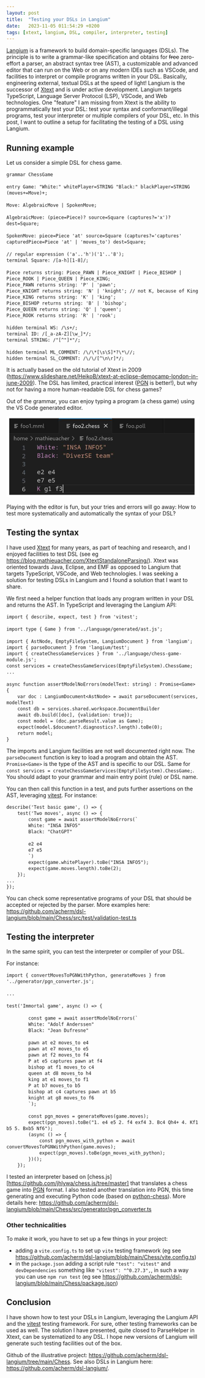 ```yaml
---
layout: post
title:  "Testing your DSLs in Langium"
date:   2023-11-05 011:54:29 +0200
tags: [xtext, langium, DSL, compiler, interpreter, testing]
---
```



[Langium](https://langium.org/) is a framework to build domain-specific languages (DSLs). 
The principle is to write a grammar-like specification and obtains for ~~free~~ zero-effort a parser, an abstract syntax tree (AST), a customizable and advanced editor that can run on the Web or on any modern IDEs such as VSCode, and facilities to interpret or compile programs written in your DSL. Basically, engineering external, textual DSLs at the speed of light! 
Langium is the successor of [Xtext](https://www.eclipse.org/Xtext/) and is under active development. 
Langium targets TypeScript, Language Server Protocol (LSP), VSCode, and Web technologies.
One "feature" I am missing from Xtext is the ability to programmatically test your DSL: test your syntax and conformant/illegal programs, test your interpreter or multiple compilers of your DSL, etc.
In this post, I want to outline a setup for facilitating the testing of a DSL using Langium.


## Running example

Let us consider a simple DSL for chess game. 

```
grammar ChessGame

entry Game: "White:" whitePlayer=STRING "Black:" blackPlayer=STRING (moves+=Move)+;

Move: AlgebraicMove | SpokenMove;

AlgebraicMove: (piece=Piece)? source=Square (captures?='x')? dest=Square;

SpokenMove: piece=Piece 'at' source=Square (captures?='captures' capturedPiece=Piece 'at' | 'moves_to') dest=Square;

// regular expression ('a'..'h')('1'..'8');
terminal Square: /[a-h][1-8]/; 

Piece returns string: Piece_PAWN | Piece_KNIGHT | Piece_BISHOP | Piece_ROOK | Piece_QUEEN | Piece_KING;
Piece_PAWN returns string: 'P' | 'pawn';
Piece_KNIGHT returns string: 'N' | 'knight'; // not K, because of King
Piece_KING returns string: 'K' | 'king';
Piece_BISHOP returns string: 'B' | 'bishop';
Piece_QUEEN returns string: 'Q' | 'queen';
Piece_ROOK returns string: 'R' | 'rook';

hidden terminal WS: /\s+/;
terminal ID: /[_a-zA-Z][\w_]*/;
terminal STRING: /"[^"]*"/;

hidden terminal ML_COMMENT: /\/\*[\s\S]*?\*\//;
hidden terminal SL_COMMENT: /\/\/[^\n\r]*/;
```

It is actually based on the old tutorial of Xtext in 2009 (https://www.slideshare.net/HeikoB/xtext-at-eclipse-democamp-london-in-june-2009). 
The DSL has limited, practical interest ([PGN](https://en.wikipedia.org/wiki/Portable_Game_Notation) is better!), but why not for having a more human-readable DSL for chess games? 

Out of the grammar, you can enjoy typing a program (a chess game) using the VS Code generated editor.

![program](/assets/LangiumProgramDSL.png)

Playing with the editor is fun, but your tries and errors will go away: How to test more systematically and automatically the syntax of your DSL?

## Testing the syntax

I have used [Xtext](https://www.eclipse.org/Xtext/) for many years, as part of teaching and research, and I enjoyed facilities to test DSL (see eg https://blog.mathieuacher.com/XtextStandaloneParsing/).
Xtext was oriented towards Java, Eclipse, and EMF as opposed to Langium that targets TypeScript, VSCode, and Web technologies. 
I was seeking a solution for testing DSLs in Langium and I found a solution that I want to share.

We first need a helper function that loads any program written in your DSL and returns the AST. 
In TypeScript and leveraging the Langium API:

```
import { describe, expect, test } from 'vitest';

import type { Game } from '../language/generated/ast.js';

import { AstNode, EmptyFileSystem, LangiumDocument } from 'langium';
import { parseDocument } from 'langium/test';
import { createChessGameServices } from '../language/chess-game-module.js';
const services = createChessGameServices(EmptyFileSystem).ChessGame; 
...

async function assertModelNoErrors(modelText: string) : Promise<Game> {
    var doc : LangiumDocument<AstNode> = await parseDocument(services, modelText)
    const db = services.shared.workspace.DocumentBuilder
    await db.build([doc], {validation: true});
    const model = (doc.parseResult.value as Game);
    expect(model.$document?.diagnostics?.length).toBe(0);
    return model;    
}
```

The imports and Langium facilities are not well documented right now. 
The `parseDocument` function is key to load a program and obtain the AST.
`Promise<Game>` is the type of the AST and is specific to our DSL.
Same for `const services = createChessGameServices(EmptyFileSystem).ChessGame;`.
You should adapt to your grammar and main entry point (rule) or DSL name.

You can then call this function in a test, and puts further assertions on the AST, leveraging [vitest](https://vitest.dev/).
For instance:

```
describe('Test basic game', () => {
    test('Two moves', async () => {
        const game = await assertModelNoErrors(`
        White: "INSA INFO5"
        Black: "ChatGPT"
        
        e2 e4
        e7 e5
        `)
        expect(game.whitePlayer).toBe("INSA INFO5");
        expect(game.moves.length).toBe(2);
    });
...
});
```

You can check some representative programs of your DSL that should be accepted or rejected by the parser.
More examples here: https://github.com/acherm/dsl-langium/blob/main/Chess/src/test/validation-test.ts

## Testing the interpreter

In the same spirit, you can test the interpreter or compiler of your DSL.

For instance:

```
import { convertMovesToPGNWithPython, generateMoves } from '../generator/pgn_converter.js';

...

test('Immortal game', async () => {

        const game = await assertModelNoErrors(`
        White: "Adolf Anderssen"
        Black: "Jean Dufresne"
        
        pawn at e2 moves_to e4 
        pawn at e7 moves_to e5        
        pawn at f2 moves_to f4 
        P at e5 captures pawn at f4 
        bishop at f1 moves_to c4
        queen at d8 moves_to h4
        king at e1 moves_to f1 
        P at b7 moves_to b5
        bishop at c4 captures pawn at b5 
        knight at g8 moves_to f6        
        `);

        const pgn_moves = generateMoves(game.moves);
        expect(pgn_moves).toBe("1. e4 e5 2. f4 exf4 3. Bc4 Qh4+ 4. Kf1 b5 5. Bxb5 Nf6");
        (async () => {
            const pgn_moves_with_python = await convertMovesToPGNWithPython(game.moves);
            expect(pgn_moves).toBe(pgn_moves_with_python);
        })();
    });
```

I tested an interpreter based on [chess.js][https://github.com/jhlywa/chess.js/tree/master] that translates a chess game into [PGN](https://en.wikipedia.org/wiki/Portable_Game_Notation) format. 
I also tested another translation into PGN, this time generating and executing Python code (based on [python-chess](https://python-chess.readthedocs.io/en/latest/)).
More details here: https://github.com/acherm/dsl-langium/blob/main/Chess/src/generator/pgn_converter.ts

### Other technicalities

To make it work, you have to set up a few things in your project:
 * adding a `vite.config.ts` to set up `vite` testing framework (eg see https://github.com/acherm/dsl-langium/blob/main/Chess/vite.config.ts)
 * in the `package.json` adding a script rule `"test": "vitest"` and `devDependencies` something like `"vitest": "^0.27.3",`, in such a way you can use `npm run test` (eg see https://github.com/acherm/dsl-langium/blob/main/Chess/package.json)


## Conclusion

I have shown how to test your DSLs in Langium, leveraging the Langium API and the [vitest](https://vitest.dev/) testing framework.
For sure, other testing frameworks can be used as well.
The solution I have presented, quite closed to ParseHelper in Xtext, can be systematized to any DSL. 
I hope new versions of Langium will generate such testing facilities out of the box. 

Github of the illustrative project: https://github.com/acherm/dsl-langium/tree/main/Chess. 
See also DSLs in Langium here: https://github.com/acherm/dsl-langium/. 




















 







 







 














